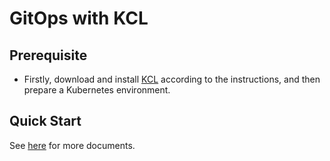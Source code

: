 # GitOps with KCL

## Prerequisite

+ Firstly, download and install [KCL](https://kcl-lang.io/docs/user_docs/getting-started/install) according to the instructions, and then prepare a Kubernetes environment.

## Quick Start

See [here](https://kcl-lang.io/docs/user_docs/guides/gitops/gitops-quick-start) for more documents.
